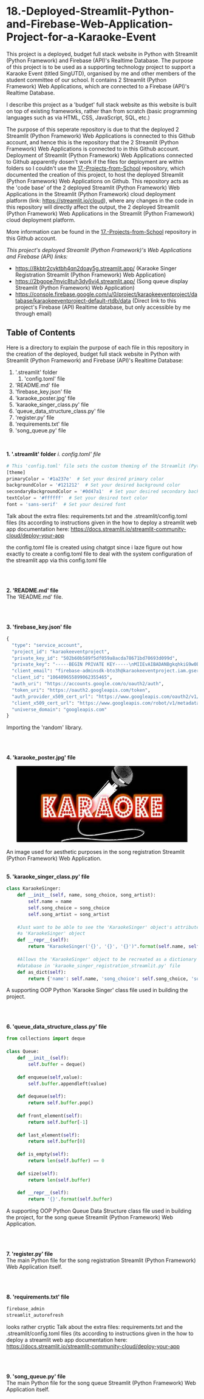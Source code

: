 # 18.-Deployed-Streamlit-Python-and-Firebase-Web-Application-Project-for-a-Karaoke-Event
This project is a deployed, budget full stack website in Python with Streamlit (Python Framework) and Firebase (API)'s Realtime Database. The purpose of this project is to be used as a supporting technology project to support a Karaoke Event (titled SingUTD), organised by me and other members of the student committee of our school. It contains 2 Streamlit (Python Framework) Web Applications, which are connected to a Firebase (API)'s Realtime Database.

I describe this project as a 'budget' full stack website as this website is built on top of existing frameworks, rather than from scratch (basic programming languages such as via HTML, CSS, JavaScript, SQL, etc.)

The purpose of this seperate repository is due to that the deployed 2 Streamlit (Python Framework) Web Applications is connected to this Github account, and hence this is the repository that the 2 Streamlit (Python Framework) Web Applications is connected to in this Github account. Deployment of Streamlit (Python Framework) Web Applications connected to Github apparently dosen't work if the files for deployment are within folders so I couldn't use the [17.-Projects-from-School](https://github.com/WindJammer6/17.-Projects-from-School) repository, which documented the creation of this project, to host the deployed Streamlit (Python Framework) Web Applications on Github. This repository acts as the 'code base' of the 2 deployed Streamlit (Python Framework) Web Applications in the Streamlit (Python Framework) cloud deployment platform (link: https://streamlit.io/cloud), where any changes in the code in this repository will directly affect the output, the 2 deployed Streamlit (Python Framework) Web Applications in the Streamlit (Python Framework) cloud deployment platform.

More information can be found in the [17.-Projects-from-School](https://github.com/WindJammer6/17.-Projects-from-School) repository in this Github account. 

*This project's deployed Streamlit (Python Framework)'s Web Applications and Firebase (API) links:*
+ https://8kbtr2cyktbh4qn2doay5g.streamlit.app/ (Karaoke Singer Registration Streamlit (Python Framework) Web Application)
+ https://2bgope7myic8tuh3dy6vi4.streamlit.app/ (Song queue display Streamlit (Python Framework) Web Application)
+ https://console.firebase.google.com/u/0/project/karaokeeventproject/database/karaokeeventproject-default-rtdb/data (Direct link to this project's Firebase (API) Realtime database, but only accessible by me through email)  

## Table of Contents
Here is a directory to explain the purpose of each file in this repository in the creation of the deployed, budget full stack website in Python with Streamlit (Python Framework) and Firebase (API)'s Realtime Database:
1. '.streamlit' folder
   1. 'config.toml' file
2. 'README.md' file
3. 'firebase_key.json' file
4. 'karaoke_poster.jpg' file
5. 'karaoke_singer_class.py' file
6. 'queue_data_structure_class.py' file
7. 'register.py' file
8. 'requirements.txt' file
9. 'song_queue.py' file

<br>

**1. '.streamlit' folder**
*i. config.toml' file*
```python
# This 'config.toml' file sets the custom theming of the Streamlit (Python) web applications. This file is created using ChatGPT.
[theme]
primaryColor = '#1a237e'  # Set your desired primary color
backgroundColor = '#121212'  # Set your desired background color
secondaryBackgroundColor = '#0d47a1'  # Set your desired secondary background color
textColor = '#ffffff'  # Set your desired text color
font = 'sans-serif'  # Set your desired font
```

Talk about the extra files: requirements.txt and the .streamlit/config.toml files (its according to instructions given in the how to deploy a streamlit web app documentation here: https://docs.streamlit.io/streamlit-community-cloud/deploy-your-app

the config.toml file is created using chatgpt since i laze figure out how exactly to create a config.toml file to deal with the system configuration of the streamlit app via this config.toml file


<br>

<br>

**2. 'README.md' file**  
The 'README.md' file.

<br>

<br>

**3. 'firebase_key.json' file**
```python
{
  "type": "service_account",
  "project_id": "karaokeeventproject",
  "private_key_id": "502b60b589f5df059a8acda78671bd70693d099d",
  "private_key": "-----BEGIN PRIVATE KEY-----\nMIIEvAIBADANBgkqhkiG9w0BAQEFAASCBKYwggSiAgEAAoIBAQC8br45N0sc40eB\nzxRQz1huRCetv8TC31JnUapuFOD/dZo/3mzWDpZeg8bu4jS41x7d8j0zEa6Pwdcs\nYrHJBuMh8qpatQvilH3PvjLMSnVCW9Nk7R0ew/t3fRwfijQlsG4jaZT1EQIdmHrP\nChaKa+PyhxJAEvzsJYMuQLdiUOxzaHgjhROM5bpaLk41tQadtaY5HUXg4C5AaxS/\nJ6JpdKNLGEQ7DC/p7pvdBgpGz2ry7uU0dq69Gb5DloQOM2Ynds73WnidqTTWk2aM\nsjKiV0+tyzpf0Ok4sApXsPemKTnmdsGcYGkVasNB6S1q9U11i3TnP/989B9kL2mb\n6OfioWsxAgMBAAECggEAGXortBa6zCwatf1mtMpkHXyPlNlx5BtHy/ppvbqK9V9U\nPMB5HLQaNqtAkXn6QOetH7sp9Sa14HAIBNNPUGvi9+sUh3ElKzyCij0gJykGE7PQ\nsDuzDT7YWD6NN+J6zIG/UoBrCHuFOrUsHaQyigKublM+73Thx5gG1ZEgemWQosXI\nlLWa1VHqPvKFcPFpFhoCOsAfLFhBnqBYXem5x0fGC4EwXa6UjqLj/799ZdlLwHDJ\nbK6GZvHT7WJ+drvyXwFTlEVpSG8Kq1amoY0KGmYzZxM5mtxKalWzCwQt5995hz6f\nPwEDFTdGcyIADJJ5Hacy5YMVOV/6E3hTWkeJoLFSJQKBgQDx+7Tpr3D/qs73R+vs\nMn5vv7wowmaCLf3yXDLc0CAjRI15gbNFV8Ri1F2iU4xZQNi7JpEcaOC1uIRF1mNi\n1s6ZWi9J9KXvzsLM/CLnETTiFrKIWhQRGLUUtgc4FnMrSgCaQhbBwp9BQcCvGDkL\n9ZKkEd1jH5rnKku+1sq+NcmLAwKBgQDHWPNk+j0DAJc7UyrIGDXJnwOCoJYaARfK\no2EtsRdURu7B27qPTJVUuLQLdiU8k7T65Ca3sy4AN3MWvy6n2ULB6yUSAVJ0t86x\np1XIrfzKD6r6XLOXXOhJBKLRGLMZQERjzX8DGjd7WA81eSx55Ao/9I8NXyJJFdng\n1fbYZi2guwKBgG+SF6r7akVncv/O2HdSHLvXkqDUaUEyhXkei5EGIRtBu10/sPGS\n8wiCVB3JGdf5LzSzJosLzDfdOJeerrpewmkwjMczluLH2Ud8JXeWlmR8BJsbtU7g\nrnU7LH7u0vEtsLNvL2DtJFKJR5czuvHJq3AckI/ofZqCBOSb0mT7Fc8TAoGAAty/\nGesR5zIh+cMW8SqP0yZKWZzOqu7rFYjFA2/wgtBF61ipVBdoaYABbcyzeiwwxA10\nlNyow24IZAI4vEY9VCV5Mcn9Ehn1iM17SNdestQIw3GDTqAR4cKER/ZP1AP9N2Wi\n9jtxIn9AMKddwR5KG2L6jtmX127N4xGPasoEy7MCgYBRe1Q6lZC9mNktODoutH5Z\ncTPQC+FANB1nv/gzV65gKTnfIZacEoW/7lnpVqNJ2QllSKZCQpzHseNjqiUbbcWI\nWwHS8rxYDu9ui6sQRFwqFyGI/1Sxor5QFrLGPt2yvQGMQBt8pbjnUV5pitZlvaiN\ncjwn2PttAYre+rFUaDICVw==\n-----END PRIVATE KEY-----\n",
  "client_email": "firebase-adminsdk-bto3h@karaokeeventproject.iam.gserviceaccount.com",
  "client_id": "106409655899062355465",
  "auth_uri": "https://accounts.google.com/o/oauth2/auth",
  "token_uri": "https://oauth2.googleapis.com/token",
  "auth_provider_x509_cert_url": "https://www.googleapis.com/oauth2/v1/certs",
  "client_x509_cert_url": "https://www.googleapis.com/robot/v1/metadata/x509/firebase-adminsdk-bto3h%40karaokeeventproject.iam.gserviceaccount.com",
  "universe_domain": "googleapis.com"
}
```
Importing the 'random' library.

<br>

<br>

**4. 'karaoke_poster.jpg' file**
<p align="center"> 
  <img src="https://github.com/WindJammer6/18.-Deployed-Streamlit-Python-and-Firebase-Web-Application-Project-for-a-Karaoke-Event/blob/main/karaoke_poster.jpg"  width="450" height="200">
</p>
An image used for aesthetic purposes in the song registration Streamlit (Python Framework) Web Application.

<br>

<br>

**5. 'karaoke_singer_class.py' file**
```python
class KaraokeSinger:
    def __init__(self, name, song_choice, song_artist):
        self.name = name
        self.song_choice = song_choice
        self.song_artist = song_artist

    #Just want to be able to see the 'KaraokeSinger' object's attribute in the terminal when it is printed rather than
    #a 'KaraokeSinger' object
    def __repr__(self):
        return "KaraokeSinger('{}', '{}', '{}')".format(self.name, self.song_choice, self.song_artist)
    
    #Allows the 'KaraokeSinger' object to be recreated as a dictionary so it can be used to be reuploaded into the csv 
    #database in 'karaoke_singer_registration_streamlit.py' file
    def as_dict(self):
        return {'name': self.name, 'song_choice': self.song_choice, 'song_artist': self.song_artist}
```
A supporting OOP Python 'Karaoke Singer' class file used in building the project. 

<br>

<br>

**6. 'queue_data_structure_class.py' file**
```python
from collections import deque

class Queue:
    def __init__(self):
        self.buffer = deque()

    def enqueue(self,value):
        self.buffer.appendleft(value)

    def dequeue(self):
        return self.buffer.pop()

    def front_element(self):
        return self.buffer[-1]
    
    def last_element(self):
        return self.buffer[0]
    
    def is_empty(self):
        return len(self.buffer) == 0
    
    def size(self):
        return len(self.buffer)
    
    def __repr__(self):
        return '{}'.format(self.buffer)
```
A supporting OOP Python Queue Data Structure class file used in building the project, for the song queue Streamlit (Python Framework) Web Application.

<br>

<br>

**7. 'register.py' file**  
The main Python file for the song registration Streamlit (Python Framework) Web Application itself.

<br>

<br>

**8. 'requirements.txt' file**
```python
firebase_admin
streamlit_autorefresh
```
looks rather cryptic
Talk about the extra files: requirements.txt and the .streamlit/config.toml files (its according to instructions given in the how to deploy a streamlit web app documentation here: https://docs.streamlit.io/streamlit-community-cloud/deploy-your-app


<br>

<br>

**9. 'song_queue.py' file**  
The main Python file for the song queue Streamlit (Python Framework) Web Application itself.



